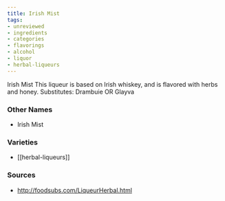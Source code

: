 ```yaml
---
title: Irish Mist
tags:
- unreviewed
- ingredients
- categories
- flavorings
- alcohol
- liquor
- herbal-liqueurs
---
```

Irish Mist This liqueur is based on Irish whiskey, and is flavored with herbs and honey. Substitutes: Drambuie OR Glayva

### Other Names

* Irish Mist

### Varieties

* [[herbal-liqueurs]]

### Sources
* http://foodsubs.com/LiqueurHerbal.html

